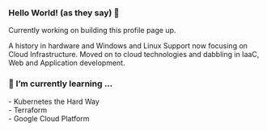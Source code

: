 ### Hello World! (as they say) 👋

Currently working on building this profile page up.  

A history in hardware and Windows and Linux Support now focusing on Cloud Infrastructure.  Moved on to cloud technologies and dabbling in IaaC, Web and Application development.


<h3> 🌱 I’m currently learning ...</h3>
- Kubernetes the Hard Way <br />
- Terraform <br />
- Google Cloud Platform


<!--
**acloudengineer/acloudengineer** is a ✨ _special_ ✨ repository because its `README.md` (this file) appears on your GitHub profile.

Here are some ideas to get you started:

- 🔭 I’m currently working on ...
- 🌱 I’m currently learning ...
- 👯 I’m looking to collaborate on ...
- 🤔 I’m looking for help with ...
- 💬 Ask me about ...
- 📫 How to reach me: ...
- 😄 Pronouns: ...
- ⚡ Fun fact: ...
-->
